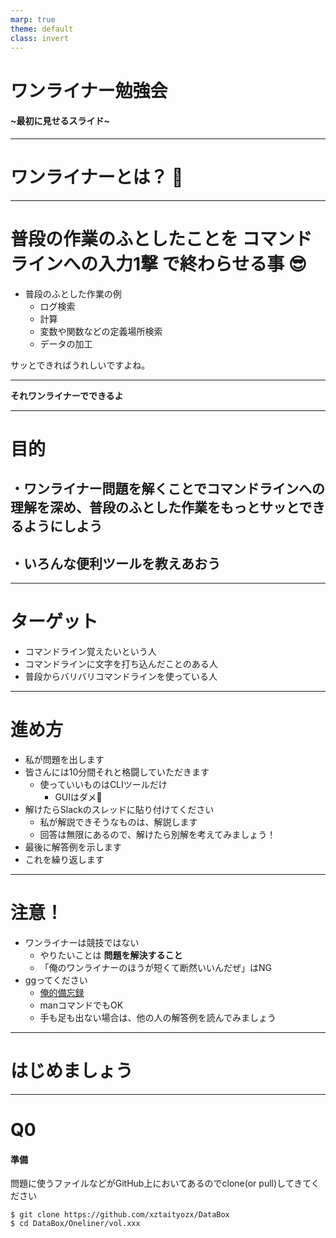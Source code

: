```yaml
---
marp: true
theme: default
class: invert
---
```


# ワンライナー勉強会
####  ~最初に見せるスライド~

---

# ワンライナーとは？ 🤔

--- 

# 普段の作業のふとしたことを __コマンドラインへの入力1撃__ で終わらせる事 😎

- 普段のふとした作業の例
    - ログ検索
    - 計算
    - 変数や関数などの定義場所検索
    - データの加工

サッとできればうれしいですよね。

---

__それワンライナーでできるよ__

---

# 目的
## ・ワンライナー問題を解くことでコマンドラインへの理解を深め、普段のふとした作業をもっとサッとできるようにしよう

## ・いろんな便利ツールを教えあおう

---

# ターゲット
- コマンドライン覚えたいという人
- コマンドラインに文字を打ち込んだことのある人
- 普段からバリバリコマンドラインを使っている人

---

# 進め方
- 私が問題を出します
- 皆さんには10分間それと格闘していただきます
    - 使っていいものはCLIツールだけ
        - GUIはダメ🙅
- 解けたらSlackのスレッドに貼り付けてください
    - 私が解説できそうなものは、解説します
    - 回答は無限にあるので、解けたら別解を考えてみましょう！
- 最後に解答例を示します
- これを繰り返します

---

# 注意！
- ワンライナーは競技ではない
  - やりたいことは __問題を解決すること__
  - 「俺のワンライナーのほうが短くて断然いいんだぜ」はNG
- ggってください
  - [俺的備忘録](https://orebibou.com/ja/)
  - manコマンドでもOK
  - 手も足も出ない場合は、他の人の解答例を読んでみましょう

---

# はじめましょう

---

# Q0
#### 準備

問題に使うファイルなどがGitHub上においてあるのでclone(or pull)してきてください

```
$ git clone https://github.com/xztaityozx/DataBox
$ cd DataBox/Oneliner/vol.xxx
```
